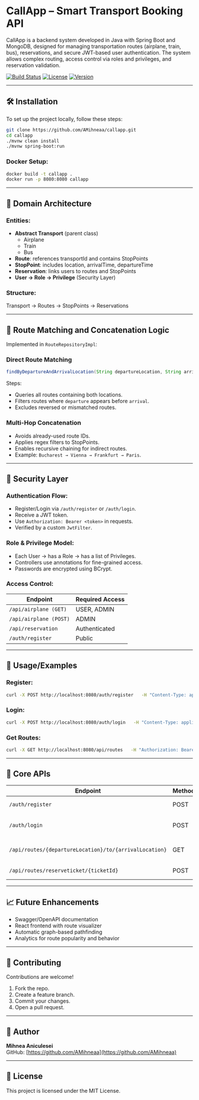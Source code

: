 # CallApp – Smart Transport Booking API

CallApp is a backend system developed in Java with Spring Boot and MongoDB, designed for managing transportation routes (airplane, train, bus), reservations, and secure JWT-based user authentication. The system allows complex routing, access control via roles and privileges, and reservation validation.

[![Build Status](https://img.shields.io/badge/build-passing-brightgreen)](https://example.com)
[![License](https://img.shields.io/badge/license-MIT-blue)](https://opensource.org/licenses/MIT)
[![Version](https://img.shields.io/badge/version-1.0.0-orange)](https://example.com)

---

## 🛠 Installation

To set up the project locally, follow these steps:

```bash
git clone https://github.com/AMihneaa/callapp.git
cd callapp
./mvnw clean install
./mvnw spring-boot:run
```

### Docker Setup:

```bash
docker build -t callapp .
docker run -p 8080:8080 callapp
```

---

## 🧱 Domain Architecture

### Entities:
- **Abstract Transport** (parent class)
  - Airplane
  - Train
  - Bus
- **Route**: references transportId and contains StopPoints
- **StopPoint**: includes location, arrivalTime, departureTime
- **Reservation**: links users to routes and StopPoints
- **User → Role → Privilege** (Security Layer)

### Structure:
Transport → Routes → StopPoints → Reservations

---

## 🔁 Route Matching and Concatenation Logic

Implemented in `RouteRepositoryImpl`:

### Direct Route Matching
```java
findByDepartureAndArrivalLocation(String departureLocation, String arrivalLocation)
```

Steps:
- Queries all routes containing both locations.
- Filters routes where `departure` appears before `arrival`.
- Excludes reversed or mismatched routes.

### Multi-Hop Concatenation
- Avoids already-used route IDs.
- Applies regex filters to StopPoints.
- Enables recursive chaining for indirect routes.
- Example: `Bucharest → Vienna → Frankfurt → Paris`.

---

## 🔐 Security Layer

### Authentication Flow:
- Register/Login via `/auth/register` or `/auth/login`.
- Receive a JWT token.
- Use `Authorization: Bearer <token>` in requests.
- Verified by a custom `JwtFilter`.

### Role & Privilege Model:
- Each User → has a Role → has a list of Privileges.
- Controllers use annotations for fine-grained access.
- Passwords are encrypted using BCrypt.

### Access Control:

| Endpoint               | Required Access   |
|------------------------|-------------------|
| `/api/airplane (GET)`  | USER, ADMIN       |
| `/api/airplane (POST)` | ADMIN             |
| `/api/reservation`     | Authenticated     |
| `/auth/register`       | Public            |

---

## 🧪 Usage/Examples

### Register:
```bash
curl -X POST http://localhost:8080/auth/register   -H "Content-Type: application/json"   -d '{"username":"testuser", "password":"password123"}'
```

### Login:
```bash
curl -X POST http://localhost:8080/auth/login   -H "Content-Type: application/json"   -d '{"username":"testuser", "password":"password123"}'
```

### Get Routes:
```bash
curl -X GET http://localhost:8080/api/routes   -H "Authorization: Bearer <your_jwt_token>"
```

---

## 📌 Core APIs

| Endpoint                                               | Method | Description              |
|--------------------------------------------------------|--------|--------------------------|
| `/auth/register`                                       | POST   | Register a new user      |
| `/auth/login`                                          | POST   | Login and receive JWT    |
| `/api/routes/{departureLocation}/to/{arrivalLocation}` | GET    | Get available routes     |
| `/api/routes/reserveticket/{ticketId}`                 | POST   | Create a reservation     |


---

## 📈 Future Enhancements

- Swagger/OpenAPI documentation
- React frontend with route visualizer
- Automatic graph-based pathfinding
- Analytics for route popularity and behavior

---

## 🤝 Contributing

Contributions are welcome!

1. Fork the repo.
2. Create a feature branch.
3. Commit your changes.
4. Open a pull request.

---

## 👤 Author

**Mihnea Aniculesei**  
GitHub: [https://github.com/AMihneaa](https://github.com/AMihneaa)

---

## 📄 License

This project is licensed under the MIT License.
